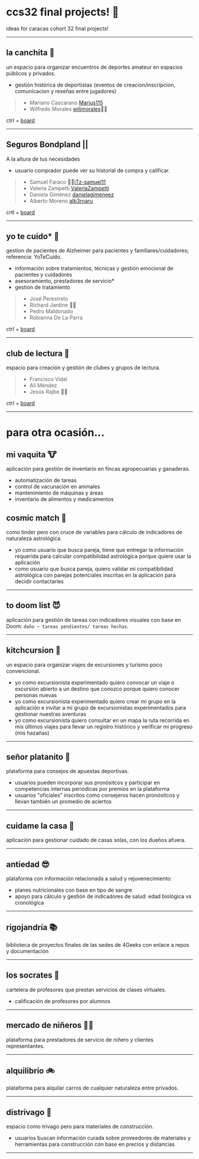 # ccs32 final projects! 🎉

ideas for caracas cohort 32 final projects! 

-----

## la canchita  :goal_net:

un espacio para organizar encuentros de deportes amateur en espacios públicos y privados.
- gestión histórica de deportistas (eventos de creacion/inscripcion, comunicacion y reseñas entre jugadores)

> - Mariano Cascarano [Marius115](https://github.com/Marius115)
> - Wilfredo Morales [wiljmorales](https://github.com/wiljmorales)🐱‍👤

ctrl + [board](https://github.com/users/wiljmorales/projects/1)

-----

## Seguros Bondpland || 
A la altura de tus necesidades


- usuario comprador puede ver su historial de compra y calificar.

> - Samuel Faraco 🐱‍👤[iTz-samuel11](https://github.com/iTz-samuel11)
> - Valeria Zampetti [ValeriaZampetti](https://github.com/ValeriaZampetti)
> - Daniela Giménez [danielagimeneez](https://github.com/danielagimeneez)
> - Alberto Moreno [alb3rnaru](https://github.com/Alb3rnaru)

crtl + [board](https://github.com/users/iTz-samuel11/projects/2/views/1)

-----

## yo te cuido* 🏥

gestion de pacientes de Alzheimer para pacientes y familiares/cuidadores; referencia: YoTeCuido.
- información sobre tratamientos, técnicas y gestión emocional de pacientes y cuidadores
- asesoramiento, prestadores de servicio*
- gestión de tratamiento

> - José Perestrelo
> - Richard Jardine 🐱‍👤
> - Pedro Maldonado
> - Robianna De La Parra

ctrl + [board](https://github.com/users/rhjardine/projects/3/views/1)

-----

## club de lectura 📘

espacio para creación y gestión de clubes y grupos de lectura.

> - Francisco Vidal
> - Alí Méndez
> - Jesús Rajbe 🐱‍👤

ctrl + [board](https://github.com/users/jerajbe/projects/1)

-----

# para otra ocasión...

## mi vaquita 🐮

aplicación para gestión de inventario en fincas agropecuarias y ganaderas.
- automatización de tareas
- control de vacunación en animales
- mantenimiento de máquinas y áreas
- inventario de alimentos y medicamentos



## cosmic match 🌟

como tinder pero con cruce de variables para cálculo de indicadores de naturaleza astrológica.
- yo como usuario que busca pareja, tiene que entregar la información requerida para calcular compatibilidad astrológica porque quiere usar la aplicación
- como usuario que busca pareja, quiero validar mi compatibilidad astrológica con parejas potenciales inscritas en la aplicación para decidir contactarles

-----

## to doom list 😈

aplicación para gestión de tareas con indicadores visuales con base en Doom: `daño ~ tareas pendientes/ tareas hechas`.

-----

## kitchcursion 🌋

un espacio para organizar viajes de excursiones y turismo poco convencional.
- yo como excursionista experimentado quiero convocar un viaje o excursión abierto a un destino que conozco porque quiero conocer personas nuevas
- yo como excursionista experimentado quiero crear mi grupo en la aplicación e invitar a mi grupo de excursionistas experimentados para gestionar nuestras aventuras
- yo como excursionista quiero consultar en un mapa la ruta recorrida en mis últimos viajes para llevar un registro histórico y verificar mi progreso (mis hazañas)

-----

## señor platanito 🍌

plataforma para consejos de apuestas deportivas.
- usuarios pueden incorporar sus pronósitcos y participar en competencias internas periódicas por premios en la plataforma
- usuarios "oficiales" inscritos como consejeros hacen pronósitcos y llevan también un promedio de aciertos

-----

## cuidame la casa 🏡

aplicación para gestionar cuidado de casas solas, con los dueños afuera.

-----

## antiedad 😎

plataforma con información relacionada a salud y rejuvenecimiento:
- planes nutricionales con base en tipo de sangre
- apoyo para cálculo y gestión de indicadores de salud: edad biológica vs cronológica

-----

## rigojandría 📚

biblioteca de proyectos finales de las sedes de 4Geeks con enlace a repos y documentación

-----

## los socrates 🤯

cartelera de profesores que prestan servicios de clases virtuales.
- calificación de profesores por alumnos

-----

## mercado de niñeros 👶🏽

plataforma para prestadores de servicio de niñero y clientes representantes.

-----

## alquilibrio 🚲

plataforma para alquilar carros de cualquier naturaleza entre privados. 

-----

## distrivago 🔨

espacio como trivago pero para materiales de construcción.
- usuarios buscan información curada sobre proveedores de materiales y herramientas para construcción con base en precios y distancias

-----
